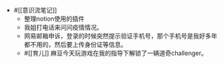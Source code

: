 - #[[意识流笔记]]
    - 整理notion使用的插件
    - 我姐打电话来问问疫情情况。
    - 网易邮箱申诉，登录的时候突然提示验证手机号，那个手机号是我好多年都不用的，然后要上传身份证等信息。
    - #[[育儿]] 麻豆今天玩游戏在我的指导下解锁了一辆道奇challenger。
